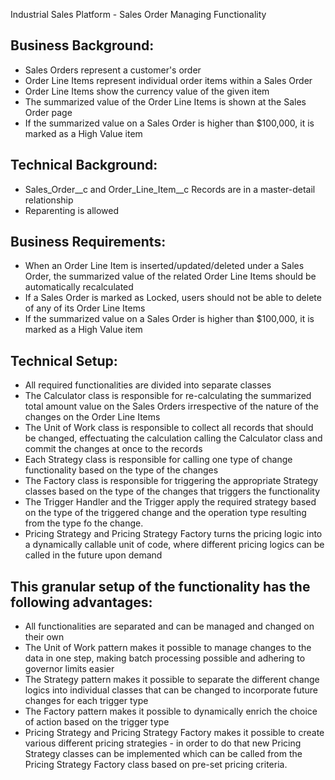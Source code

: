 Industrial Sales Platform - Sales Order Managing Functionality

## Business Background:
- Sales Orders represent a customer's order
- Order Line Items represent individual order items within a Sales Order
- Order Line Items show the currency value of the given item
- The summarized value of the Order Line Items is shown at the Sales Order page
- If the summarized value on a Sales Order is higher than $100,000, it is marked as a High Value item

## Technical Background:
- Sales_Order__c and Order_Line_Item__c Records are in a master-detail relationship
- Reparenting is allowed

## Business Requirements:
- When an Order Line Item is inserted/updated/deleted under a Sales Order, the summarized value of the related Order Line Items should be automatically recalculated
- If a Sales Order is marked as Locked, users should not be able to delete of any of its Order Line Items 
- If the summarized value on a Sales Order is higher than $100,000, it is marked as a High Value item

## Technical Setup:
- All required functionalities are divided into separate classes
- The Calculator class is responsible for re-calculating the summarized total amount value on the Sales Orders irrespective of the nature of the changes on the Order Line Items
- The Unit of Work class is responsible to collect all records that should be changed, effectuating the calculation calling the Calculator class and commit the changes at once to the records
- Each Strategy class is responsible for calling one type of change functionality based on the type of the changes
- The Factory class is responsible for triggering the appropriate Strategy classes based on the type of the changes that triggers the functionality
- The Trigger Handler and the Trigger apply the required strategy based on the type of the triggered change and the operation type resulting from the type fo the change.
- Pricing Strategy and Pricing Strategy Factory turns the pricing logic into a dynamically callable unit of code, where different pricing logics can be called in the future upon demand

## This granular setup of the functionality has the following advantages:
- All functionalities are separated and can be managed and changed on their own
- The Unit of Work pattern makes it possible to manage changes to the data in one step, making batch processing possible and adhering to governor limits easier
- The Strategy pattern makes it possible to separate the different change logics into individual classes that can be changed to incorporate future changes for each trigger type
- The Factory pattern makes it possible to dynamically enrich the choice of action based on the trigger type
- Pricing Strategy and Pricing Strategy Factory makes it possible to create various different pricing strategies - in order to do that new Pricing Strategy classes can be implemented which can be called from the Pricing Strategy Factory class based on pre-set pricing criteria.